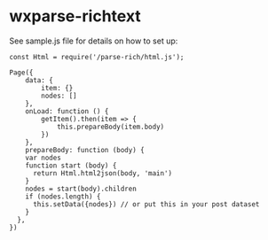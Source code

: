 # wxparse-richtext
See sample.js file for details on how to set up:

```
const Html = require('/parse-rich/html.js');

Page({
	data: {
		item: {}
		nodes: []
	},
	onLoad: function () {
		getItem().then(item => {
			this.prepareBody(item.body)
		})
	},
	prepareBody: function (body) {
    var nodes
    function start (body) {
      return Html.html2json(body, 'main')
    }
    nodes = start(body).children
    if (nodes.length) {
      this.setData({nodes}) // or put this in your post dataset
    }
  },
})
```
